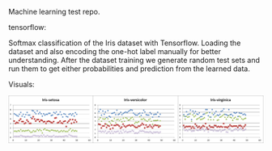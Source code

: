Machine learning test repo.

tensorflow:

 Softmax classification of the Iris dataset with Tensorflow.
 Loading the dataset and also encoding the one-hot label 
 manually for better understanding. After the dataset training 
 we generate random test sets and run them to get either 
 probabilities and prediction from the learned data.


Visuals:

![Iris dataset visualized](https://raw.githubusercontent.com/bishoph/machine_learning/master/tensorflow/data/iris_data_visual.png "Iris dataset")
